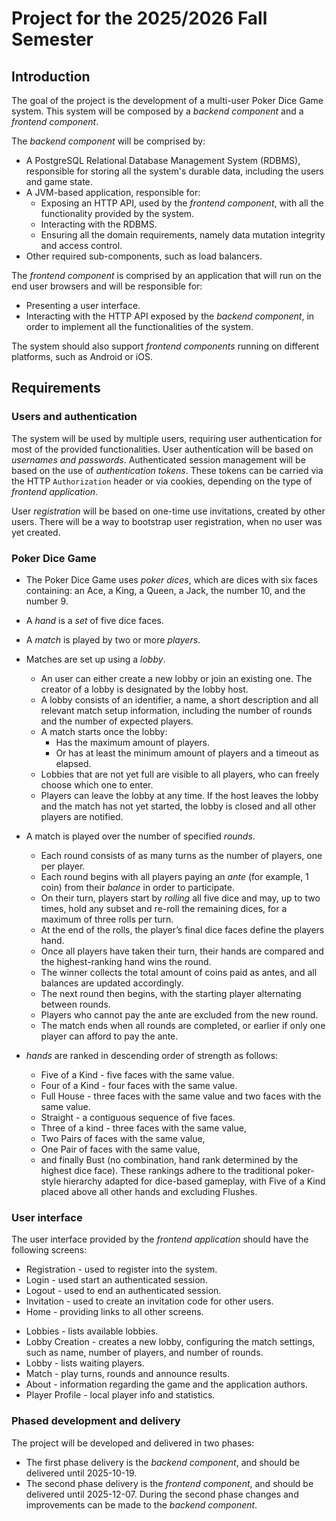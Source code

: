 # Project for the 2025/2026 Fall Semester

## Introduction

The goal of the project is the development of a multi-user Poker Dice Game system.
This system will be composed by a _backend component_ and a _frontend component_.

The _backend component_ will be comprised by:
- A PostgreSQL Relational Database Management System (RDBMS), responsible for storing all the system's durable data, including the users and game state.
- A JVM-based application, responsible for:
    - Exposing an HTTP API, used by the _frontend component_, with all the functionality provided by the system.
    - Interacting with the RDBMS.
    - Ensuring all the domain requirements, namely data mutation integrity and access control.
- Other required sub-components, such as load balancers.

The _frontend component_ is comprised by an application that will run on the end user browsers and will be responsible for:
- Presenting a user interface.
- Interacting with the HTTP API exposed by the _backend component_, in order to implement all the functionalities of the system.

The system should also support _frontend components_ running on different platforms, such as Android or iOS.

## Requirements

### Users and authentication

The system will be used by multiple users, requiring user authentication for most of the provided functionalities.
User authentication will be based on _usernames and passwords_. 
Authenticated session management will be based on the use of _authentication tokens_.
These tokens can be carried via the HTTP `Authorization` header or via cookies, depending on the type of _frontend application_.

User _registration_ will be based on one-time use invitations, created by other users.
There will be a way to bootstrap user registration, when no user was yet created.

### Poker Dice Game

- The Poker Dice Game uses _poker dices_, which are dices with six faces containing: an Ace, a King, a Queen, a Jack, the number 10, and the number 9.
- A _hand_ is a _set_ of five dice faces. 
- A _match_ is played by two or more _players_.
- Matches are set up using a _lobby_. 
    - An user can either create a new lobby or join an existing one. The creator of a lobby is designated by the lobby host.
    - A lobby consists of an identifier, a name, a short description and all relevant match setup information, including the 
number of rounds and the number of expected players.
    - A match starts once the lobby:
        - Has the maximum amount of players.
        - Or has at least the minimum amount of players and a timeout as elapsed.
    - Lobbies that are not yet full are visible to all players, who can freely choose which one to enter. 
    - Players can leave the lobby at any time. If the host leaves the lobby and the match has not yet started, the lobby is closed and all other players are notified. 
- A match is played over the number of specified _rounds_.  
    - Each round consists of as many turns as the number of players, one per player.
    - Each round begins with all players paying an _ante_ (for example, 1 coin) from their _balance_ in order to participate. 
    - On their turn, players start by _rolling_ all five dice and may, up to two times, hold any subset and re-roll the remaining dices, for a maximum of three rolls per turn. 
    - At the end of the rolls, the player’s final dice faces define the players hand. 
    - Once all players have taken their turn, their hands are compared and the highest-ranking hand wins the round. 
    - The winner collects the total amount of coins paid as antes, and all balances are updated accordingly. 
    - The next round then begins, with the starting player alternating between rounds. 
    - Players who cannot pay the ante are excluded from the new round. 
    - The match ends when all rounds are completed, or earlier if only one player can afford to pay the ante. 

- _hands_ are ranked in descending order of strength as follows: 
    - Five of a Kind - five faces with the same value.
    - Four of a Kind - four faces with the same value.
    - Full House - three faces with the same value and two faces with the same value. 
    - Straight - a contiguous sequence of five faces. 
    - Three of a kind - three faces with the same value,  
    - Two Pairs of faces with the same value,  
    - One Pair of faces with the same value,  
    - and finally Bust (no combination, hand rank determined by the highest dice face). These rankings adhere to the traditional poker-style hierarchy adapted for dice-based gameplay, with Five of a Kind placed above all other hands and excluding Flushes.

### User interface

The user interface provided by the _frontend application_ should have the following screens:

- Registration - used to register into the system.
- Login - used start an authenticated session.
- Logout - used to end an authenticated session.
- Invitation - used to create an invitation code for other users.
- Home - providing links to all other screens.
* Lobbies - lists available lobbies.
* Lobby Creation - creates a new lobby, configuring the match settings, such as name, number of players, and number of rounds.
* Lobby - lists waiting players.
* Match - play turns, rounds and announce results.
* About - information regarding the game and the application authors.
* Player Profile - local player info and statistics.

### Phased development and delivery

The project will be developed and delivered in two phases:
- The first phase delivery is the _backend component_, and should be delivered until 2025-10-19.
- The second phase delivery is the _frontend component_, and should be delivered until 2025-12-07. During the second phase changes and improvements can be made to the _backend component_.

